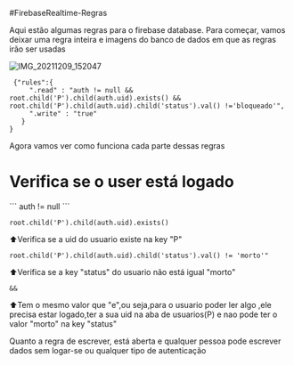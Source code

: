 #FirebaseRealtime-Regras 

Aqui estão algumas regras para o firebase database. Para começar, vamos deixar uma regra inteira e imagens do banco de dados em que as regras irão ser usadas



![IMG_20211209_152047](https://user-images.githubusercontent.com/65344982/145453538-eeb317b6-7dcc-44d1-89aa-6f37605a6420.png)


```
 {"rules":{
     ".read" : "auth != null && root.child('P').child(auth.uid).exists() && root.child('P').child(auth.uid).child('status').val() !='bloqueado'",
     ".write" : "true"
   }
}
```


Agora vamos ver como funciona cada parte dessas regras



<h1>Verifica se o user está logado</h1>
```
auth != null
```





```
root.child('P').child(auth.uid).exists()
```

⬆️Verifica se  a uid do usuario existe na key "P"



```
root.child('P').child(auth.uid).child('status').val() != 'morto'"
```

⬆️Verifica se a key "status" do usuario não está igual "morto"



```
&&
```

⬆️Tem o mesmo valor que "e",ou seja,para o usuario poder ler algo ,ele precisa estar logado,ter a sua uid na aba de usuarios(P) e nao pode ter o valor "morto" na key "status"

Quanto a regra de escrever, está aberta e qualquer pessoa pode escrever dados sem logar-se ou qualquer tipo de autenticação

